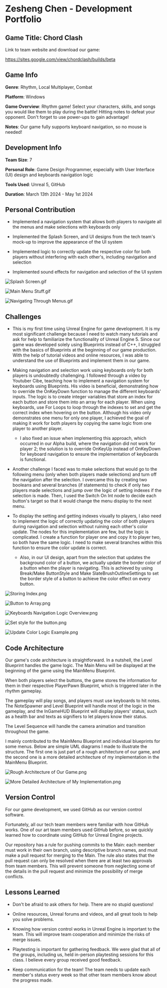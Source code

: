 # Zesheng Chen - Development Portfolio

## Game Title: Chord Clash
Link to team website and download our game:

https://sites.google.com/view/chordclash/builds/beta

## Game Info
**Genre**: Rhythm, Local Multiplayer, Combat

**Platform**: Windows

**Game Overview**: Rhythm game! Select your characters, skills, and songs you would like them to play during the battle! Hitting notes to defeat your opponent. 
Don't forget to use power-ups to gain advantage!

**Notes**: Our game fully supports keyboard navigation, so no mouse is needed!

## Development Info
**Team Size**: 7

**Personal Role**: Game Design Programmer, especially with User Interface (UI) design and keyboards navigation logic

**Tools Used**: Unreal 5, GitHub

**Duration**: March 13th 2024 - May 1st 2024

## Personal Contribution
- Implemented a navigation system that allows both players to navigate all the menus and make selections with keyboards only


- Implemented the Splash Screen, and UI designs from the tech team's mock-up to improve the appearance of the UI system


- Implemented logic to correctly update the respective color for both players without interfering with each other's, including navigation and selection


- Implemented sound effects for navigation and selection of the UI system

![Splash Screen.gif](Gifs%2FSplash%20Screen.gif)

![Main Menu Stuff.gif](Gifs%2FMain%20Menu%20Stuff.gif)

![Navigating Through Menus.gif](Gifs%2FNavigating%20Through%20Menus.gif)

## Challenges
- This is my first time using Unreal Engine for game development. It is my most significant challenge because I need to watch many tutorials and ask for help to familiarize the functionality of Unreal Engine 5. Since our game was developed solely using Blueprints instead of C++, I struggled with the basics of Blueprints at the beginning of our game production. With the help of tutorial videos and online resources, I was able to understand the use of Blueprints and implement them in our game.


- Making navigation and selection work using keyboards only for both players is undoubtedly challenging. I followed through a video by Youtuber Cibe, teaching how to implement a navigation system for keyboards using Blueprints. His video is beneficial, demonstrating how to override the OnKeyDown function to manage the different keyboards' inputs. The logic is to create integer variables that store an index for each button and store them into an array for each player. When using keyboards, use For Loops to loop through the indexes to set and get the correct index when hovering on the button. Although his video only demonstrates one menu for only one player, I achieved the goal of making it work for both players by copying the same logic from one player to another player.

  - I also fixed an issue when implementing this approach, which occurred in our Alpha build, where the navigation did not work for player 2; the solution is to override OnKeyUp instead of OnKeyDown for keyboard navigation to ensure the implementation of keyboards is functional.


- Another challenge I faced was to make selections that would go to the following menu (only when both players made selections) and turn off the navigation after the selection. I overcame this by creating two booleans and several branches (if statements) to check if only two players made selections and jump over the logic of setting indexes if the selection is made. Then, I used the Switch On Int node to decide each button's target so that it would change the menu display to the next menu.



- To display the setting and getting indexes visually to players, I also need to implement the logic of correctly updating the color of both players during navigation and selection without ruining each other's color update. The nodes for this implementation are few, but the logic is complicated. I create a function for player one and copy it to player two, so both have the same logic. I need to make several branches within this function to ensure the color update is correct.
  
  - Also, in our UI design, apart from the selection that updates the background color of a button, we actually update the border color of a button when the player is navigating. This is achieved by using Break/Make ButtonStyle and Make SlateBrushOutlineSettings to set the border style of a button to achieve the color effect on every button.

![Storing Index.png](Pictures%2FStoring%20Index.png)

![Button to Array.png](Pictures%2FButton%20to%20Array.png)

![Keyboards Navigation Logic Overview.png](Pictures%2FKeyboards%20Navigation%20Logic%20Overview.png)

![Set style for the button.png](Pictures%2FSet%20style%20for%20the%20button.png)

![Update Color Logic Example.png](Pictures%2FUpdate%20Color%20Logic%20Example.png)

## Code Architecture

Our game's code architecture is straightforward. In a nutshell, the Level Blueprint handles the game logic. The Main Menu will be displayed at the beginning of the game using the MainMenu Blueprint.

When both players select the buttons, the game stores the information for them in their respective PlayerPawn Blueprint, which is triggered later in the rhythm gameplay.

The gameplay will play songs, and players must use keyboards to hit notes. The NoteSpawner and Level Blueprint will handle most of the logic in the gameplay, and the InGameHUD Blueprint will display players' status, such as a health bar and texts as signifiers to let players know their status.

The Level Sequence will handle the camera animation and transition throughout the game.

I mainly contributed to the MainMenu Blueprint and individual blueprints for some menus. Below are simple UML diagrams I made to illustrate the structure. The first one is just part of a rough architecture of our game, and the second one is a more detailed architecture of my implementation in the MainMenu Blueprint.

![Rough Architecture of Our Game.png](UML%20Diagrams%2FRough%20Architecture%20of%20Our%20Game.png)

![More Detailed Architecture of My Implementation.png](UML%20Diagrams%2FMore%20Detailed%20Architecture%20of%20My%20Implementation.png)

## Version Control
For our game development, we used GitHub as our version control software.

Fortunately, all our tech team members were familiar with how GitHub works. One of our art team members used GitHub before, so we quickly learned how to coordinate using GitHub for Unreal Engine projects.

Our repository has a rule for pushing commits to the Main: each member must work in their own branch, using descriptive branch names, and must make a pull request for merging to the Main. The rule also states that the pull request can only be resolved when there are at least two approvals from team members. This will prevent someone from neglecting some of the details in the pull request and minimize the possibility of merge conflicts.

## Lessons Learned
- Don't be afraid to ask others for help. There are no stupid questions!


- Online resources, Unreal forums and videos, and all great tools to help you solve problems.


- Knowing how version control works in Unreal Engine is important to the team. This will improve team cooperation and minimize the risks of merge issues.


- Playtesting is important for gathering feedback. We were glad that all of the groups, including us, held in-person playtesting sessions for this class. I believe every group received good feedback.


- Keep communication for the team! The team needs to update each member's status every week so that other team members know about the progress made.